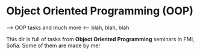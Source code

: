 # Object Oriented Programming (OOP)
--> OOP tasks and much more <-- blah, blah, blah

This dir is full of tasks from  **Object Oriented Programming** seminars in FMI, Sofia.
Some of them are made by me!
